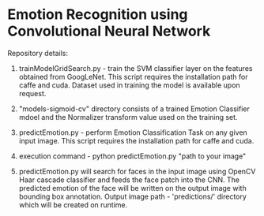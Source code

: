 # Emotion Recognition using Convolutional Neural Network

Repository details:

1. trainModelGridSearch.py - train the SVM classifier layer on the features obtained from GoogLeNet. This script requires the installation path for caffe and cuda. Dataset used in training the model is available upon request.

2. "models-sigmoid-cv" directory consists of a trained Emotion Classifier mdoel and the Normalizer transform value used on the training set.

3. predictEmotion.py - perform Emotion Classification Task on any given input image. This script requires the installation path for caffe and cuda.

4. execution command - python predictEmotion.py "path to your image"

5. predictEmotion.py will search for faces in the input image using OpenCV Haar cascade classifier and feeds the face patch into the CNN. The predicted emotion of the face will be written on the output image with bounding box annotation. Output image path - 'predictions/' directory which will be created on runtime.
